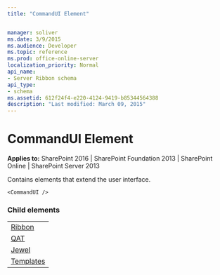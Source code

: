 ```yaml
---
title: "CommandUI Element"


manager: soliver
ms.date: 3/9/2015
ms.audience: Developer
ms.topic: reference
ms.prod: office-online-server
localization_priority: Normal
api_name:
- Server Ribbon schema
api_type:
- schema
ms.assetid: 612f24f4-e220-4124-9419-b85344564388
description: "Last modified: March 09, 2015"
---
```


# CommandUI Element

 
  
 **Applies to:** SharePoint 2016 | SharePoint Foundation 2013 | SharePoint Online | SharePoint Server 2013
  
Contains elements that extend the user interface. 
  
```
<CommandUI />
```

### Child elements

||
|:-----|
|[Ribbon](ribbon-element.md) <br/> |
|[QAT](qat-element.md) <br/> |
|[Jewel](jewel-element.md) <br/> |
|[Templates](templates-element.md) <br/> |
   

